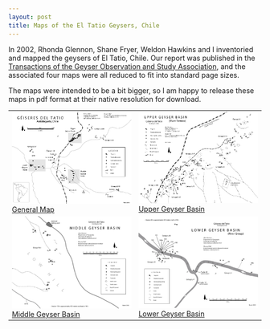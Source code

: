 ```yaml
---
layout: post
title: Maps of the El Tatio Geysers, Chile
---
```


In 2002, Rhonda Glennon, Shane Fryer, Weldon Hawkins and I inventoried and mapped the geysers of El Tatio, Chile. 
Our report was published in the <a href="https://www.researchgate.net/publication/284255246_The_extraordinary_thermal_activity_of_El_Tatio_Geyser_Field_Antofagasta_Region_Chile">Transactions of the Geyser Observation and Study Association</a>, and the associated four maps were all reduced to fit into standard page sizes.

The maps were intended to be a bit bigger, so I am happy to release these maps in pdf format at their native resolution for download.

<table>
<tr>
<td><a href="/public/posts/tatiogeneral.pdf"><img src="/public/posts/tatiogeneral.png" /><br />General Map</a></td>
<td><a href="/public/posts/tatioupper.pdf"><img src="/public/posts/tatioupper.png" /><br />Upper Geyser Basin</a></td>
</tr>
<tr>
<td><a href="/public/posts/tatiomiddle.pdf"><img src="/public/posts/tatiomiddle.png" /><br />Middle Geyser Basin</a></td>
<td><a href="/public/posts/tatiolower.pdf"><img src="/public/posts/tatiolower.png" /><br />Lower Geyser Basin</a></td>
</tr>
</table>



